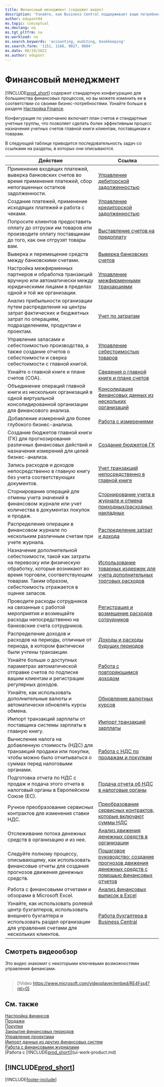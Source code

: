 ```yaml
---
title: Финансовый менеджмент (содержит видео)
description: 'Узнайте, как Business Central поддерживает ваши потребности в финансовом управлении, бухгалтерском учете, аудите или ведении бухгалтерского учета.'
author: edupont04
ms.topic: conceptual
ms.devlang: na
ms.tgt_pltfrm: na
ms.workload: na
ms.search.keywords: 'accounting, auditing, bookkeeping'
ms.search.form: '1151, 1166, 9027, 9004'
ms.date: 08/19/2022
ms.author: edupont
---
```

# Финансовый менеджмент

[!INCLUDE[prod_short](includes/prod_short.md)] содержит стандартную конфигурацию для большинства финансовых процессов, но вы можете изменить ее в соответствии со своими бизнес-потребностями. Узнайте больше в разделе [Настройка Finance](finance-setup-finance.md).

Конфигурация по умолчанию включает план счетов и стандартные учетные группы, что позволяет сделать более эффективным процесс назначения учетных счетов главной книги клиентам, поставщикам и товарам.  

В следующей таблице приводится последовательность задач со ссылками на разделы, в которых они описываются.  

| Действие | Ссылка |
| --- | --- |
| Применение входящих платежей, выверка банковских счетов во время применения платежей, сбор непогашенных остатков задолженности. |[Управление дебиторской задолженностью](receivables-manage-receivables.md) |
| Создание платежей, применение исходящих платежей и работа с чеками. |[Управление кредиторской задолженностью](payables-manage-payables.md) |
|Попросите клиентов предоставить оплату до отгрузки им товаров или производите оплату поставщикам до того, как они отгрузят товары вам.|[Выставление счетов на предоплату](finance-invoice-prepayments.md)|
| Выверка и перемещение средств между банковскими счетами. |[Выверка банковских счетов](bank-manage-bank-accounts.md) |
|Настройка межфирменных партнеров и обработка транзакций вручную или автоматически между юридическими лицами в пределах одной и той же организации.|[Управление межфирменными транзакциями](intercompany-manage.md)|
|Анализ прибыльности организации путем распределения на центры затрат фактических и бюджетных затрат по операциям, подразделениям, продуктам и проектам.|[Учет по затратам](finance-manage-cost-accounting.md)|
|Управление запасами и себестоимостью производства, а также создание отчетов о себестоимости и сверка себестоимости с главной книгой.|[Управление себестоимостью товаров](finance-manage-inventory-costs.md)|
| Узнайте о главной книге и плане счетов (COA). |[Сведения о главной книге и плане счетов](finance-general-ledger.md) |
|Объединение операций главной книги из нескольких организаций в одной виртуальной консолидированной организации для финансового анализа.|[Консолидация финансовых данных из нескольких организаций](finance-consolidated-company-reporting.md)|
| Добавление измерений для более глубокого бизнес-анализа. |[Работа с измерениями](finance-dimensions.md) |
| Создание бюджетов главной книги (ГК) для прогнозирования различных финансовых действий и назначения измерений для целей бизнес-анализа. |[Создание бюджетов ГК](finance-how-create-budgets.md) |
|Запись расходов и доходов непосредственно в главную книгу без учета соответствующих документов.|[Учет транзакций непосредственно в главной книге](finance-how-post-transactions-directly.md)|
|Сторнирование операций для отмены учета значений в финансовом журнале или учет количества в документах покупок и продаж. |[Сторнирование учета в журнале и отмена приходных/расходных накладных](finance-how-reverse-journal-posting.md)|
|Распределение операции в финансовом журнале по нескольким различным счетам при учете журнала. |[Распределение затрат и дохода](year-allocate-costs-income.md) |
| Назначение дополнительной себестоимости, такой как затраты на перевозку или физическую обработку, которые возникают во время торговли, соответствующим товарам. Таким образом, себестоимость отражается в оценке запасов. |[Использование товарных издержек для учета дополнительных торговых расходов](payables-how-assign-item-charges.md) |
|Проводите расходы сотрудников на связанные с работой мероприятия и возмещайте расходы непосредственно на банковские счета сотрудников.|[Регистрация и возмещение расходов сотрудников](finance-how-record-reimburse-employee-expenses.md)|
| Распределение доходов и расходов на периоды, отличные от периода, в котором фактически были учтены транзакции. |[Доходы и расходы будущих периодов](finance-how-defer-revenue-expenses.md)|
| Узнайте больше о доступных параметрах автоматической отправке счетов по подписке вашим клиентам и регистрации регулярных доходов. |[Работа с повторяющимся доходом](finance-recurring-invoicing.md)|
|Узнайте, как использовать дополнительные валюты и автоматически обновлять курсы обмена. |[Обновление валютных курсов](finance-how-update-currencies.md)|
| Импорт транзакций зарплаты от поставщика системы зарплаты в главную книгу. |[Импорт транзакций зарплаты](finance-how-import-payroll-transactions.md)|
|Вычисление налога на добавленную стоимость (НДС) для транзакций продажи или покупки, чтобы можно было отчитываться о суммах перед налоговыми органами.|[Работа с НДС по продажам и покупкам](finance-work-with-vat.md)|
|Подготовка отчета по НДС с продаж и подача этого отчета в налоговый органы в Европейском Союзе (ЕС). | [Подача отчета об НДС в налоговые органы](finance-how-report-vat.md)|
|Ручное преобразование сервисных контрактов для изменения ставки НДС.|[Преобразование сервисных контрактов, которые включают суммы НДС](service-how-to-convert-service-contracts.md)|
| Отслеживание потока денежных средств в организацию и из нее. |[Анализ движения денежных средств в организации](finance-analyze-cash-flow.md) |
|Следуйте полному процессу, описывающему, как использовать финансовые отчеты для создания прогнозов движения денежных средств.|[Пошаговое руководство: создание прогнозов движения денежных средств с помощью финансовых отчетов](walkthrough-making-cash-flow-forecasts-by-using-account-schedules.md)|
| Работа с финансовыми отчетами и обзорами в Microsoft Excel. |[Анализ финансовых выписок в Excel](finance-analyze-excel.md) |
|Узнайте, как использовать ролевой центр бухгалтеров, использовать внешнего бухгалтера и использовать раздел организации для управления счетами для нескольких клиентов.|[Работа бухгалтера в Business Central](finance-accounting.md)|  

## Смотреть видеообзор

Это видео знакомит с некоторыми ключевыми возможностями управления финансами. <br><br>  

> [!Video https://www.microsoft.com/videoplayer/embed/RE4Fss4?rel=0]

## См. также

[Настройка финансов](finance-setup-finance.md)  
[Продажи](sales-manage-sales.md)  
[Покупки](purchasing-manage-purchasing.md)  
[Закрытие финансовых периодов](year-close-years-periods.md)  
[Управление проектами](projects-manage-projects.md)  
[Импорт данных из других финансовых систем](across-import-data-configuration-packages.md)  
[Работа с финансовыми журналами](ui-work-general-journals.md)  
[Работа с [!INCLUDE[prod_short](includes/prod_short.md)]](ui-work-product.md)  

## [!INCLUDE[prod_short](includes/free_trial_md.md)]  

[!INCLUDE[footer-include](includes/footer-banner.md)]
